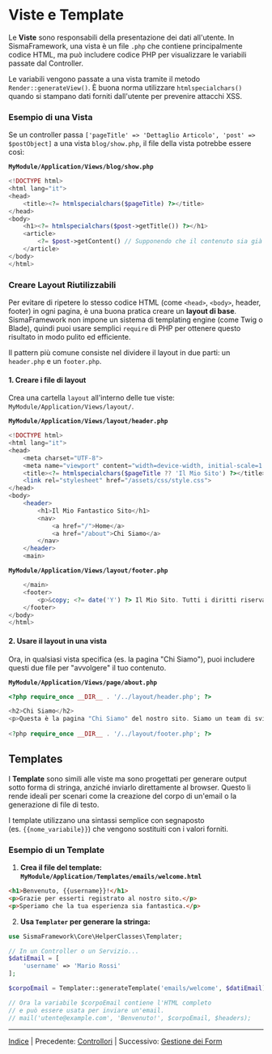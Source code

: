 # Viste e Template

Le **Viste** sono responsabili della presentazione dei dati all'utente. In SismaFramework, una vista è un file `.php` che contiene principalmente codice HTML, ma può includere codice PHP per visualizzare le variabili passate dal Controller.

Le variabili vengono passate a una vista tramite il metodo `Render::generateView()`. È buona norma utilizzare `htmlspecialchars()` quando si stampano dati forniti dall'utente per prevenire attacchi XSS.

### Esempio di una Vista

Se un controller passa `['pageTitle' => 'Dettaglio Articolo', 'post' => $postObject]` a una vista `blog/show.php`, il file della vista potrebbe essere così:

**`MyModule/Application/Views/blog/show.php`**

```php
<!DOCTYPE html>
<html lang="it">
<head>
    <title><?= htmlspecialchars($pageTitle) ?></title>
</head>
<body>
    <h1><?= htmlspecialchars($post->getTitle()) ?></h1>
    <article>
        <?= $post->getContent() // Supponendo che il contenuto sia già sanificato ?>
    </article>
</body>
</html>
```

### Creare Layout Riutilizzabili

Per evitare di ripetere lo stesso codice HTML (come `<head>`, `<body>`, header, footer) in ogni pagina, è una buona pratica creare un **layout di base**. SismaFramework non impone un sistema di templating engine (come Twig o Blade), quindi puoi usare semplici `require` di PHP per ottenere questo risultato in modo pulito ed efficiente.

Il pattern più comune consiste nel dividere il layout in due parti: un `header.php` e un `footer.php`.

#### 1. Creare i file di layout

Crea una cartella `layout` all'interno delle tue viste: `MyModule/Application/Views/layout/`.

**`MyModule/Application/Views/layout/header.php`**
```php
<!DOCTYPE html>
<html lang="it">
<head>
    <meta charset="UTF-8">
    <meta name="viewport" content="width=device-width, initial-scale=1.0">
    <title><?= htmlspecialchars($pageTitle ?? 'Il Mio Sito') ?></title>
    <link rel="stylesheet" href="/assets/css/style.css">
</head>
<body>
    <header>
        <h1>Il Mio Fantastico Sito</h1>
        <nav>
            <a href="/">Home</a>
            <a href="/about">Chi Siamo</a>
        </nav>
    </header>
    <main>
```

**`MyModule/Application/Views/layout/footer.php`**
```php
    </main>
    <footer>
        <p>&copy; <?= date('Y') ?> Il Mio Sito. Tutti i diritti riservati.</p>
    </footer>
</body>
</html>
```

#### 2. Usare il layout in una vista

Ora, in qualsiasi vista specifica (es. la pagina "Chi Siamo"), puoi includere questi due file per "avvolgere" il tuo contenuto.

**`MyModule/Application/Views/page/about.php`**
```php
<?php require_once __DIR__ . '/../layout/header.php'; ?>

<h2>Chi Siamo</h2>
<p>Questa è la pagina "Chi Siamo" del nostro sito. Siamo un team di sviluppatori appassionati!</p>
    
<?php require_once __DIR__ . '/../layout/footer.php'; ?>
```

Templates
---------

I **Template** sono simili alle viste ma sono progettati per generare output sotto forma di stringa, anziché inviarlo direttamente al browser. Questo li rende ideali per scenari come la creazione del corpo di un'email o la generazione di file di testo.

I template utilizzano una sintassi semplice con segnaposto (es. `{{nome_variabile}}`) che vengono sostituiti con i valori forniti.

### Esempio di un Template

1.  **Crea il file del template:**
    **`MyModule/Application/Templates/emails/welcome.html`**
   
   ```html
   <h1>Benvenuto, {{username}}!</h1>
   <p>Grazie per esserti registrato al nostro sito.</p>
   <p>Speriamo che la tua esperienza sia fantastica.</p>
   ```

2.  **Usa `Templater` per generare la stringa:**
   
   ```php
   use SismaFramework\Core\HelperClasses\Templater;
   
   // In un Controller o un Servizio...
   $datiEmail = [
       'username' => 'Mario Rossi'
   ];
   
   $corpoEmail = Templater::generateTemplate('emails/welcome', $datiEmail);
   
   // Ora la variabile $corpoEmail contiene l'HTML completo
   // e può essere usata per inviare un'email.
   // mail('utente@example.com', 'Benvenuto!', $corpoEmail, $headers);
   ```

* * *

[Indice](index.md) | Precedente: [Controllori](controllers.md) | Successivo: [Gestione dei Form](forms.md)
